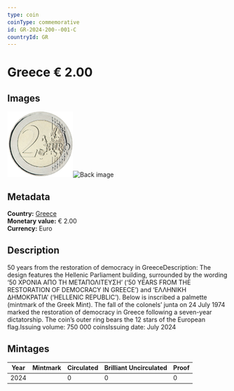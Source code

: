 ```yaml
---
type: coin
coinType: commemorative
id: GR-2024-200--001-C
countryId: GR
---
```


# Greece € 2.00

## Images

<img src="../../Images/common-2007-200.png" height="150" alt="Front image"><img src="Images/GR-2024-200-001.png" height="150" alt="Back image">

## Metadata

**Country:** [Greece](../../Countries/Greece/index.md)\
**Monetary value:** € 2.00\
**Currency:** Euro

## Description
50 years from the restoration of democracy in GreeceDescription:&nbsp;The design features the Hellenic Parliament building, surrounded by the wording ‘50 ΧΡΟΝΙΑ ΑΠΟ ΤΗ ΜΕΤΑΠΟΛΙΤΕΥΣΗ’ (‘50 YEARS FROM THE RESTORATION OF DEMOCRACY IN GREECE’) and ‘ΕΛΛΗΝΙΚΗ ΔΗΜΟΚΡΑΤΙΑ’ (‘HELLENIC REPUBLIC’). Below is inscribed a palmette (mintmark of the Greek Mint). The fall of the colonels’ junta on 24 July 1974 marked the restoration of democracy in Greece following a seven-year dictatorship. The coin’s outer ring bears the 12 stars of the European flag.Issuing volume: 750 000 coinsIssuing date:&nbsp;July 2024

## Mintages

| Year | Mintmark | Circulated | Brilliant Uncirculated | Proof |
| ---- | -------- | ---------- | ---------------------- | ----- |
| 2024 | | 0 | 0 | 0 |
